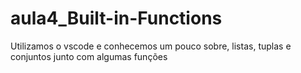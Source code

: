 # aula4_Built-in-Functions
Utilizamos o vscode e conhecemos um pouco sobre, listas, tuplas e conjuntos junto com algumas funções

